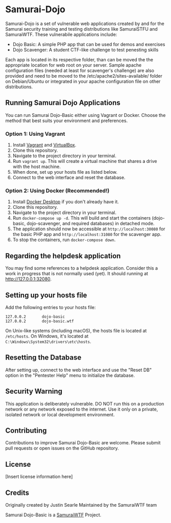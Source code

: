 Samurai-Dojo
============

Samurai-Dojo is a set of vulnerable web applications created by and for the Samurai security training and testing distributions like SamuraiSTFU and SamuraiWTF.  These vulnerabile applications include:

  - Dojo Basic:  A simple PHP app that can be used for demos and exercises
  - Dojo Scavenger:  A student CTF-like challenge to test penesting skills

Each app is located in its respective folder, than can be moved the the appropriate location for web root on your server.  Sample apache configuration files (needed at least for scavenger's challenge) are also provided and need to be moved to the /etc/apache2/sites-available/ folder on Debian/Ubuntu or integrated in your apache configuration file on other distributions.

## Running Samurai Dojo Applications

You can run Samurai Dojo-Basic either using Vagrant or Docker. Choose the method that best suits your environment and preferences.

### Option 1: Using Vagrant

1. Install [Vagrant](https://www.vagrantup.com/) and [VirtualBox](https://www.virtualbox.org/).
2. Clone this repository.
3. Navigate to the project directory in your terminal.
4. Run `vagrant up`. This will create a virtual machine that shares a drive with the host machine.
5. When done, set up your hosts file as listed below.
6. Connect to the web interface and reset the database.

### Option 2: Using Docker (Recommended!)

1. Install [Docker Desktop](https://docs.docker.com/desktop/) if you don't already have it.
2. Clone this repository.
3. Navigate to the project directory in your terminal.
4. Run `docker-compose up -d`. This will build and start the containers (dojo-basic, dojo-scavenger, and required databases) in detached mode.
5. The application should now be accessible at `http://localhost:30080` for the basic PHP app and `http://localhost:31080` for the scavenger app.
6. To stop the containers, run `docker-compose down`.

## Regarding the helpdesk application 

You may find some references to a helpdesk application. Consider this a work in progress that is not normally used (yet).
It should running at http://127.0.0.1:32080.

## Setting up your hosts file

Add the following entries to your hosts file:

```
127.0.0.2       dojo-basic
127.0.0.2       dojo-basic.wtf
```

On Unix-like systems (including macOS), the hosts file is located at `/etc/hosts`.
On Windows, it's located at `C:\Windows\System32\drivers\etc\hosts`.

## Resetting the Database

After setting up, connect to the web interface and use the "Reset DB" option in the "Pentester Help" menu to initialize the database.

## Security Warning

This application is deliberately vulnerable. DO NOT run this on a production network or any network exposed to the internet. Use it only on a private, isolated network or local development environment.

## Contributing

Contributions to improve Samurai Dojo-Basic are welcome. Please submit pull requests or open issues on the GitHub repository.

## License

[Insert license information here]

## Credits

Originally created by Justin Searle
Maintained by the SamuraiWTF team

Samurai Dojo-Basic is a [SamuraiWTF](http://github.com/SamuraiWTF) Project.